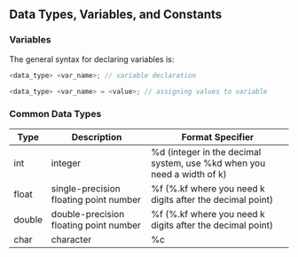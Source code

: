 ## Data Types, Variables, and Constants

### Variables
The general syntax for declaring variables is:
```c
<data_type> <var_name>; // variable declaration

<data_type> <var_name> = <value>; // assigning values to variable
```

### Common Data Types
|Type| Description| Format Specifier|
|-----|-----|-----|
|int|integer| %d (integer in the decimal system, use %kd when you need a width of k)|
|float|single-precision floating point number| %f (%.kf where you need k digits after the decimal point)|
|double|double-precision floating point number| %f (%.kf where you need k digits after the decimal point)|
|char| character| %c|
